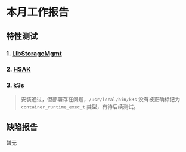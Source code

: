 # 本月工作报告

## 特性测试

### 1. [LibStorageMgmt](https://gitee.com/yunxiangluo/openeuler-riscv-2303-test/tree/master/System_and_Feature_Test/LibStorageMgmt)

### 2. [HSAK](https://gitee.com/yunxiangluo/openeuler-riscv-2303-test/tree/master/System_and_Feature_Test/HSAK)

### 3. [k3s](https://gitee.com/yunxiangluo/openeuler-riscv-2303-test/tree/master/System_and_Feature_Test/k3s) 

> 安装通过，但部署存在问题，`/usr/local/bin/k3s` 没有被正确标记为 `container_runtime_exec_t` 类型，有待后续测试。

## 缺陷报告

暂无
